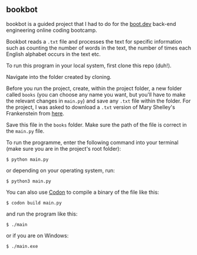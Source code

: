 ## bookbot
bookbot is a guided project that I had to do for the [boot.dev](https://boot.dev) back-end engineering online coding bootcamp.

Bookbot reads a `.txt` file and processes the text for specific information such as counting the number of words in the text, the number of times each English alphabet occurs in the text etc.

To run this program in your local system, first clone this repo (duh!).

Navigate into the folder created by cloning.

Before you run the project, create, within the project folder, a new folder called `books` (you can choose any name you want, but you'll have to make the relevant changes in `main.py`) and save any `.txt` file within the folder. For the project, I was asked to download a `.txt` version of Mary Shelley's Frankenstein from [here](https://raw.githubusercontent.com/asweigart/codebreaker/master/frankenstein.txt).

Save this file in the `books` folder. Make sure the path of the file is correct in the `main.py` file.

To run the programme, enter the following command into your terminal (make sure you are in the project's root folder):

```
$ python main.py
```
or depending on your operating system, run:
```
$ python3 main.py
```

You can also use [Codon](https://github.com/exaloop/codon) to compile a binary of the file like this:
```
$ codon build main.py
```

and run the program like this:
```
$ ./main
```

or if you are on Windows:
```
$ ./main.exe
```